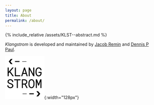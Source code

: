 ```yaml
---
layout: page
title: About
permalink: /about/
---
```


{% include_relative /assets/KLST--abstract.md %}

*Klangstrom* is developed and maintained by [Jacob Remin](http://www.jacobremin.com) and [Dennis P Paul](https://dennisppaul.de).

![klst-icon](/assets/KLST--app-icon.png){:width="128px"}
